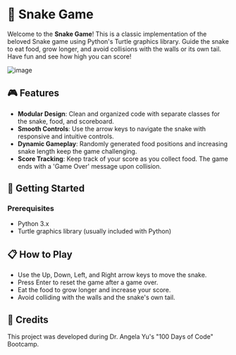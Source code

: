 # 🐍 Snake Game

Welcome to the **Snake Game**! This is a classic implementation of the beloved Snake game using Python's Turtle graphics library. Guide the snake to eat food, grow longer, and avoid collisions with the walls or its own tail. Have fun and see how high you can score!

![image](https://github.com/user-attachments/assets/f19ecec2-cb85-4a7e-8980-d8ce4d6f599f)

## 🎮 Features

- **Modular Design**: Clean and organized code with separate classes for the snake, food, and scoreboard.
- **Smooth Controls**: Use the arrow keys to navigate the snake with responsive and intuitive controls.
- **Dynamic Gameplay**: Randomly generated food positions and increasing snake length keep the game challenging.
- **Score Tracking**: Keep track of your score as you collect food. The game ends with a 'Game Over' message upon collision.

## 🚀 Getting Started

### Prerequisites

- Python 3.x
- Turtle graphics library (usually included with Python)

## 📋 How to Play

- Use the Up, Down, Left, and Right arrow keys to move the snake.
- Press Enter to reset the game after a game over.
- Eat the food to grow longer and increase your score.
- Avoid colliding with the walls and the snake's own tail.

## 📄 Credits

This project was developed during Dr. Angela Yu's "100 Days of Code" Bootcamp.
